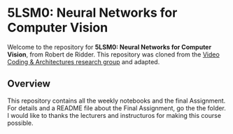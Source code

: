 # 5LSM0: Neural Networks for Computer Vision

Welcome to the repository for **5LSM0: Neural Networks for Computer Vision**, from Robert de Ridder. This repository was cloned from  the [Video Coding & Architectures research group](https://www.tue.nl/en/research/research-groups/signal-processing-systems/video-coding-architectures) and adapted. 

## Overview
This repository contains all the weekly notebooks and the final Assignment. For details and a README file about the Final Assignment, go the the folder. I would like to thanks the lecturers and instructuros for making this course possible.
